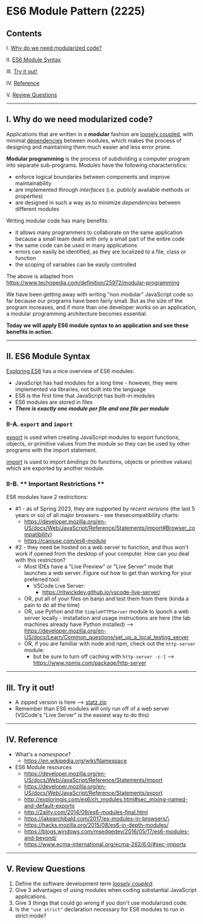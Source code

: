 # ES6 Module Pattern (2225)

## Contents
<!--- Local Navigation --->
I. [Why do we need modularized code?](#section1)

II. [ES6 Module Syntax](#section2)

III. [Try it out!](#section3)

IV. [Reference](#section4)

V. [Review Questions](#section5)


<hr>

<a id="section1">

## I. Why do we need modularized code?
Applications that are written in a **modular** fashion are [loosely coupled](https://en.wikipedia.org/wiki/Loose_coupling), with minimal [dependencies](https://en.wikipedia.org/wiki/Dependency_hell) between modules, which makes the process of designing and maintaining them much easier and less error prone. 

**Modular programming** is the process of subdividing a computer program into separate sub-programs. Modules have the following characteristics:
- enforce logical boundaries between components and improve maintainability
- are implemented through *interfaces* (i.e. publicly available methods or properties)
- are designed in such a way as to minimize *dependencies* between different modules

Writing modular code has many benefits:
- it allows many programmers to collaborate on the same application because a small team deals with only a small part of the entire code
- the same code can be used in many applications
- errors can easily be identified, as they are localized to a file, class or function
- the scoping of variables can be easily controlled

The above is adapted from https://www.techopedia.com/definition/25972/modular-programming

We have been getting away with writing "non modular" JavaScript code so far because our programs have been fairly small. But as the size of the program increases, and if more than one developer works on an application, a modular programming architecture becomes essential.

**Today we will apply ES6 module syntax to an application and see these benefits in action.**



<hr>

 <a id="section2">

## II. ES6 Module Syntax

[Exploring ES6](http://exploringjs.com/es6/ch_modules.html#sec_overview-modules) has a nice overview of ES6 modules:

- JavaScript has had modules for a long time - however, they were implemented via libraries, not built into the language
- ES6 is the first time that JavaScript has built-in modules
- ES6 modules are stored in files
- ***There is exactly one module per file and one file per module***

### II-A. `export` and `import`
[export](https://developer.mozilla.org/en-US/docs/Web/JavaScript/Reference/Statements/export) is used when creating JavaScript modules to export functions, objects, or primitive values from the module so they can be used by other programs with the import statement.

[import](https://developer.mozilla.org/en-US/docs/Web/JavaScript/Reference/Statements/import) is used to import *bindings* (to functions, objects or primitive values) which are exported by another module.

<a id="important-restrictions"/>

### II-B. \*\* Important Restrictions \*\*

ES6 modules have 2 restrictions:
- #1 - as of Spring 2023, they are supported by *recent versions* (the last 5 years or so) of all major browsers - see thesecompatibility charts: 
  - https://developer.mozilla.org/en-US/docs/Web/JavaScript/Reference/Statements/import#Browser_compatibility)
  - https://caniuse.com/es6-module
- #2 - they need be hosted on a web server to function, and thus won't work if opened from the desktop of your computer. How can you deal with this restriction?
  - Most IDEs have a "Live Preview" or "Live Server" mode that launches a web server. Figure out how to get than working for your preferred tool:
    - VSCode Live Server:
      - https://ritwickdey.github.io/vscode-live-server/
  - OR, put all of your files on banjo and test them from there (kinda a pain to do all the time)
  - OR, use Python and the `SimpleHTTPServer` module to launch a web server locally - installation and usage instructions are here (the lab machines already have Python installed) -->  https://developer.mozilla.org/en-US/docs/Learn/Common_questions/set_up_a_local_testing_server
  - OR, if you are familiar with node and npm, check out the `http-server` module:
    - but be sure to turn off caching with `http-server -c-1` --> https://www.npmjs.com/package/http-server


<hr>

<a id="section3">
	
## III. Try it out!
	
- A  zipped version is here --> [statz.zip](_files/statz.zip)
- Remember than ES6 modules will only run off of a web server (VSCode's "Live Server" is the easiest way to do this)

<hr>

<a id="section4">
  
## IV. Reference
- What's a *namespace*?
  - https://en.wikipedia.org/wiki/Namespace
- ES6 Module resources
  - https://developer.mozilla.org/en-US/docs/Web/JavaScript/Reference/Statements/import
  - https://developer.mozilla.org/en-US/docs/Web/JavaScript/Reference/Statements/export
  - http://exploringjs.com/es6/ch_modules.html#sec_mixing-named-and-default-exports
  - http://2ality.com/2014/09/es6-modules-final.html
  - https://jakearchibald.com/2017/es-modules-in-browsers/\
  - https://hacks.mozilla.org/2015/08/es6-in-depth-modules/
  - https://blogs.windows.com/msedgedev/2016/05/17/es6-modules-and-beyond/
  - https://www.ecma-international.org/ecma-262/6.0/#sec-imports

<hr>

<a id="section5" />

## V. Review Questions
1. Define the software development term [*loosely coupled*](https://en.wikipedia.org/wiki/Loose_coupling).
2. Give 3 advantages of using modules when coding substantial JavaScript applications.
3. Give 3 things that could go wrong if you don't use modularized code.
4. Is the `"use strict"` declaration necessary for ES6 modules to run in strict mode?

